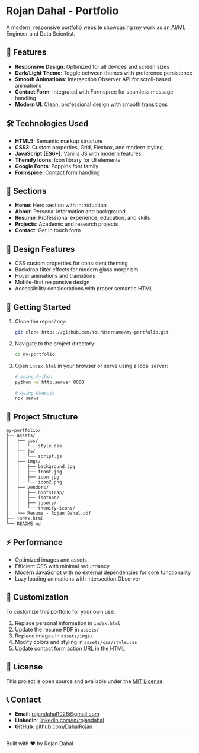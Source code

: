 # Rojan Dahal - Portfolio

A modern, responsive portfolio website showcasing my work as an AI/ML Engineer and Data Scientist.

## 🚀 Features

- **Responsive Design**: Optimized for all devices and screen sizes
- **Dark/Light Theme**: Toggle between themes with preference persistence
- **Smooth Animations**: Intersection Observer API for scroll-based animations
- **Contact Form**: Integrated with Formspree for seamless message handling
- **Modern UI**: Clean, professional design with smooth transitions

## 🛠️ Technologies Used

- **HTML5**: Semantic markup structure
- **CSS3**: Custom properties, Grid, Flexbox, and modern styling
- **JavaScript (ES6+)**: Vanilla JS with modern features
- **Themify Icons**: Icon library for UI elements
- **Google Fonts**: Poppins font family
- **Formspree**: Contact form handling

## 📱 Sections

- **Home**: Hero section with introduction
- **About**: Personal information and background
- **Resume**: Professional experience, education, and skills
- **Projects**: Academic and research projects
- **Contact**: Get in touch form

## 🎨 Design Features

- CSS custom properties for consistent theming
- Backdrop filter effects for modern glass morphism
- Hover animations and transitions
- Mobile-first responsive design
- Accessibility considerations with proper semantic HTML

## 🚀 Getting Started

1. Clone the repository:
   ```bash
   git clone https://github.com/YourUsername/my-portfolio.git
   ```

2. Navigate to the project directory:
   ```bash
   cd my-portfolio
   ```

3. Open `index.html` in your browser or serve using a local server:
   ```bash
   # Using Python
   python -m http.server 8000
   
   # Using Node.js
   npx serve .
   ```

## 📂 Project Structure

```
my-portfolio/
├── assets/
│   ├── css/
│   │   └── style.css
│   ├── js/
│   │   └── script.js
│   ├── imgs/
│   │   ├── background.jpg
│   │   ├── front.jpg
│   │   ├── icon.jpg
│   │   └── icon2.png
│   ├── vendors/
│   │   ├── bootstrap/
│   │   ├── isotope/
│   │   ├── jquery/
│   │   └── themify-icons/
│   └── Resume - Rojan Dahal.pdf
├── index.html
└── README.md
```

## ⚡ Performance

- Optimized images and assets
- Efficient CSS with minimal redundancy
- Modern JavaScript with no external dependencies for core functionality
- Lazy loading animations with Intersection Observer

## 🌟 Customization

To customize this portfolio for your own use:

1. Replace personal information in `index.html`
2. Update the resume PDF in `assets/`
3. Replace images in `assets/imgs/`
4. Modify colors and styling in `assets/css/style.css`
5. Update contact form action URL in the HTML

## 📄 License

This project is open source and available under the [MIT License](LICENSE).

## 📞 Contact

- **Email**: rojandahal1026@gmail.com
- **LinkedIn**: [linkedin.com/in/rojandahal](https://www.linkedin.com/in/rojandahal/)
- **GitHub**: [github.com/DahalRojan](https://github.com/DahalRojan)

---

Built with ❤️ by Rojan Dahal